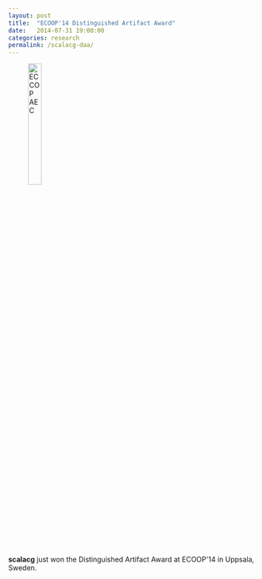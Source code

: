 ```yaml
---
layout: post
title:  "ECOOP'14 Distinguished Artifact Award"
date:   2014-07-31 19:00:00
categories: research
permalink: /scalacg-daa/
---
```


<figure>
	<img width="25%" src="{{ "/resources/images/daa.png" |  prepend: site.baseurl }}" alt="ECCOP AEC"></img>
</figure>

**scalacg** just won the Distinguished Artifact Award at ECOOP'14 in Uppsala, Sweden.